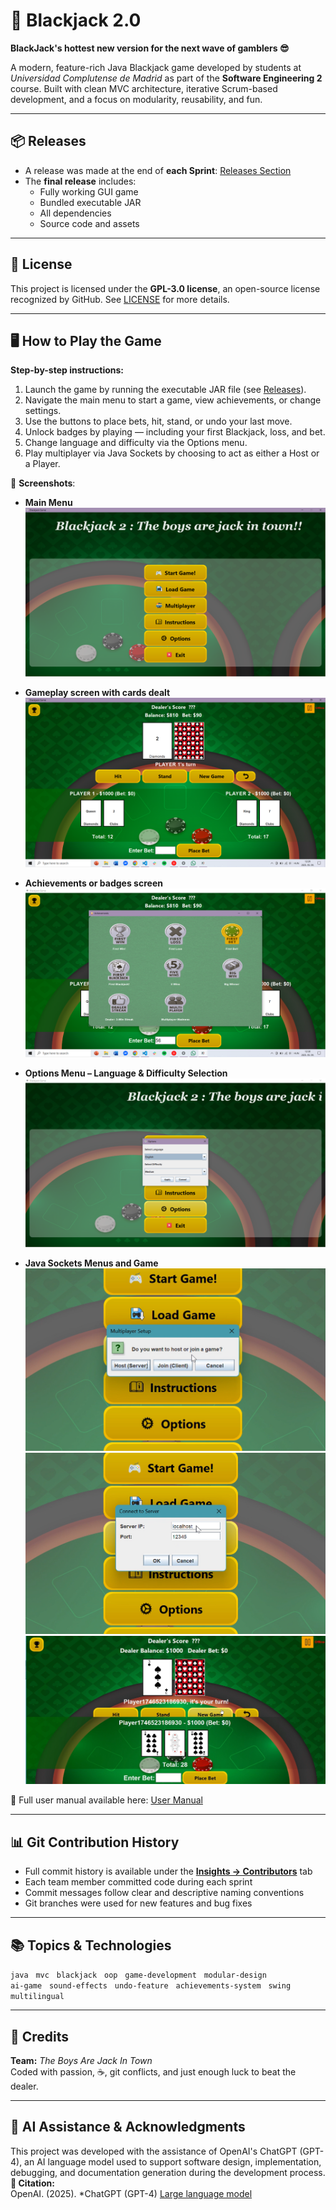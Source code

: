 # 🎴 Blackjack 2.0  
**BlackJack's hottest new version for the next wave of gamblers 😎**

A modern, feature-rich Java Blackjack game developed by students at *Universidad Complutense de Madrid* as part of the **Software Engineering 2** course. Built with clean MVC architecture, iterative Scrum-based development, and a focus on modularity, reusability, and fun.

---

## 📦 Releases

- A release was made at the end of **each Sprint**: [Releases Section](../../releases)
- The **final release** includes:
  - Fully working GUI game
  - Bundled executable JAR
  - All dependencies
  - Source code and assets

---

## 📝 License

This project is licensed under the **GPL-3.0 license**, an open-source license recognized by GitHub. See [LICENSE](./LICENSE) for more details.

---

## 🖥️ How to Play the Game

**Step-by-step instructions:**

1. Launch the game by running the executable JAR file (see [Releases](../../releases)).
2. Navigate the main menu to start a game, view achievements, or change settings.
3. Use the buttons to place bets, hit, stand, or undo your last move.
4. Unlock badges by playing — including your first Blackjack, loss, and bet.
5. Change language and difficulty via the Options menu.
6. Play multiplayer via Java Sockets by choosing to act as either a Host or a Player.

📸 **Screenshots**:  

- **Main Menu**  
  ![Main Menu](resources/doc%20pics/menu.png)

- **Gameplay screen with cards dealt**  
  ![Gameplay](resources/doc%20pics/mainpage.png)

- **Achievements or badges screen**  
  ![Achievements](resources/doc%20pics/achievements.png)

- **Options Menu – Language & Difficulty Selection**  
  ![Options Menu](resources/doc%20pics/options.png)

- **Java Sockets Menus and Game**
  ![Java Sockets](resources/doc%20pics/socketsmenu.png)
  ![Java Sockets](resources/doc%20pics/socketsclient.png)
  ![Java Sockets](resources/doc%20pics/socketsgame.png)


🔗 Full user manual available here: [User Manual](USERMANUAL.md)

---

## 📊 Git Contribution History

- Full commit history is available under the **[Insights → Contributors](../../graphs/contributors)** tab  
- Each team member committed code during each sprint  
- Commit messages follow clear and descriptive naming conventions  
- Git branches were used for new features and bug fixes  

---

## 📚 Topics & Technologies

`java` &nbsp; `mvc` &nbsp; `blackjack` &nbsp; `oop` &nbsp; `game-development` &nbsp; `modular-design`  
`ai-game` &nbsp; `sound-effects` &nbsp; `undo-feature` &nbsp; `achievements-system` &nbsp; `swing` &nbsp; `multilingual`

---

## 👥 Credits

**Team:** *The Boys Are Jack In Town*  
Coded with passion, ☕, git conflicts, and just enough luck to beat the dealer.

---

## 🤖 AI Assistance & Acknowledgments
This project was developed with the assistance of OpenAI's ChatGPT (GPT-4),
   an AI language model used to support software design, implementation,
   debugging, and documentation generation during the development process.  
 **📖 Citation:**  
OpenAI. (2025). *ChatGPT (GPT-4) [Large language model](https://openai.com/chatgpt)

